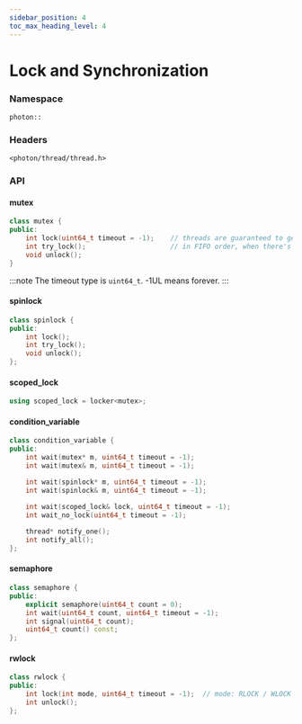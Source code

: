 ```yaml
---
sidebar_position: 4
toc_max_heading_level: 4
---
```


# Lock and Synchronization

### Namespace

`photon::`

### Headers

`<photon/thread/thread.h>`

### API

#### mutex

```cpp
class mutex {
public:
    int lock(uint64_t timeout = -1);	// threads are guaranteed to get the lock
    int try_lock();                    	// in FIFO order, when there's contention
    void unlock();
}
```

:::note
The timeout type is `uint64_t`. -1UL means forever.
:::

#### spinlock

```cpp
class spinlock {
public:
    int lock();
    int try_lock();
    void unlock();
};
```

#### scoped_lock

```cpp
using scoped_lock = locker<mutex>;
```

#### condition_variable

```cpp
class condition_variable {
public:
    int wait(mutex* m, uint64_t timeout = -1);
    int wait(mutex& m, uint64_t timeout = -1);

    int wait(spinlock* m, uint64_t timeout = -1);
    int wait(spinlock& m, uint64_t timeout = -1);

    int wait(scoped_lock& lock, uint64_t timeout = -1);
    int wait_no_lock(uint64_t timeout = -1);
    
    thread* notify_one();
    int notify_all();
};
```

#### semaphore

```cpp
class semaphore {
public:
    explicit semaphore(uint64_t count = 0);
    int wait(uint64_t count, uint64_t timeout = -1);
    int signal(uint64_t count);
    uint64_t count() const;
};
```

#### rwlock

```cpp
class rwlock {
public:
    int lock(int mode, uint64_t timeout = -1);	// mode: RLOCK / WLOCK
    int unlock();
};
```